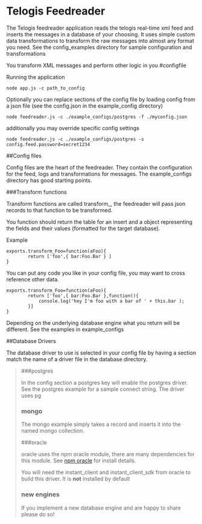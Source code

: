 # Telogis Feedreader

The Telogis feedreader application reads the telogis real-time xml feed and inserts the messages in a database of your choosing. It  uses simple custom data transformations to transform the raw messages into almost any format you need. See the config_examples directory for sample configuration and transformations

You transform XML messages and perform other logic in you #configfile

Running the application

	node app.js -c path_to_config

Optionally you can replace sections of the config file by loading config from a json file (see the config.json in the example_config directory)

	node feedreader.js -c ./example_configs/postgres -f ./myconfig.json

additionally you may override specific config settings

	node feedreader.js -c ./example_configs/postgres -s config.feed.password=secret1234

##Config files

Config files are the heart of the feedreader.  They contain the configuration for the feed,  logs and transformations for messages. The example_configs directory has good starting points.

###Transform functions

Transform functions are called transform_<XML NODE NAME>, the feedreader will pass json records to that function to be transformed.

You function should return the table for an insert and a object representing the fields and their values (formatted for the target database).

Example

	exports.transform_Foo=function(aFoo){
			return ['foo',{ bar:Foo.Bar } ]
	}

You can put any code you like in your config file, you may want to cross reference other data.

	exports.transform_Foo=function(aFoo){
			return ['foo',{ bar:Foo.Bar },function(){
				console.log('hey I'm foo with a bar of ' + this.bar ); 
			}]
	}

Depending on the underlying database engine what you return will be different. See the examples in example_configs

##Database Drivers

The database driver to use is selected in your config file by having a section match the name of a driver file in the database directory.

> ###postgres
> 
> In the config section a postgres key will enable the postgres driver. 
> See the postgres example for a sample connect string.  The driver uses
> pg 
> 
> ### mongo
> 
> The mongo example simply takes a record and inserts it into the named
> mongo collection.
> 
> ###oracle
> 
> oracle uses the npm oracle module, there are many dependencies for this module.
> See [npm oracle](https://www.npmjs.com/package/oracle) for install
> details.
> 
> You will need the instant_client and instant_client_sdk from oracle to
> build this driver.  It is **not** installed by default
>
> ### new engines
>
> If you implement a new database engine and are happy to share please do so!


